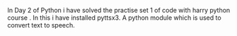 In Day 2 of Python i have solved the practise set 1 of code with harry python course .
In this i have installed pyttsx3. A python module which is used to convert text to speech.

